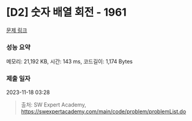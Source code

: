 # [D2] 숫자 배열 회전 - 1961 

[문제 링크](https://swexpertacademy.com/main/code/problem/problemDetail.do?contestProbId=AV5Pq-OKAVYDFAUq) 

### 성능 요약

메모리: 21,192 KB, 시간: 143 ms, 코드길이: 1,174 Bytes

### 제출 일자

2023-11-18 03:28



> 출처: SW Expert Academy, https://swexpertacademy.com/main/code/problem/problemList.do